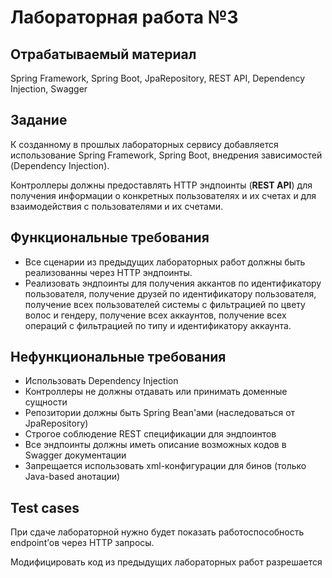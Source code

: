 # Лабораторная работа №3

## Отрабатываемый материал

Spring Framework, Spring Boot, JpaRepository, REST API, Dependency Injection, Swagger
## Задание

К созданному в прошлых лабораторных сервису добавляется использование Spring Framework, Spring Boot, внедрения зависимостей (Dependency Injection).

Контроллеры должны предоставлять HTTP эндпоинты (**REST API**) для получения информации о конкретных пользователях и их счетах и для взаимодействия с пользователями и их счетами. 

## Функциональные требования

- Все сценарии из предыдущих лабораторных работ должны быть реализованны через HTTP эндпоинты.
- Реализовать эндпоинты для получения аккантов по идентификатору пользователя, получение друзей по идентификатору пользователя, получение всех пользователей системы с фильтрацией по цвету волос и гендеру, получение всех аккаунтов, получение всех операций с фильтрацией по типу и идентификатору аккаунта.

## Нефункциональные требования

- Использовать Dependency Injection
- Контроллеры не должны отдавать или принимать доменные сущности
- Репозитории должны быть Spring Bean'ами (наследоваться от JpaRepository)
- Строгое соблюдение REST спецификации для эндпоинтов
- Все эндпоинты должны иметь описание возможных кодов в Swagger документации
- Запрещается использовать xml-конфигурации для бинов (только Java-based анотации)

## Test cases

При сдаче лабораторной нужно будет показать работоспособность endpoint’ов через HTTP запросы.

Модифицировать код из предыдущих лабораторных работ разрешается

